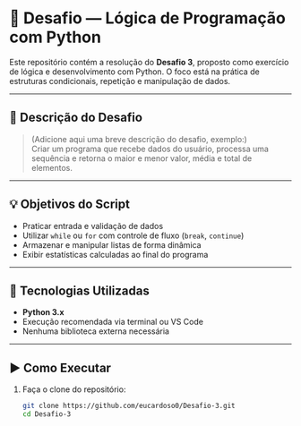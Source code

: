 # 🧠 Desafio — Lógica de Programação com Python

Este repositório contém a resolução do **Desafio 3**, proposto como exercício de lógica e desenvolvimento com Python. O foco está na prática de estruturas condicionais, repetição e manipulação de dados.

---

## 📌 Descrição do Desafio

> (Adicione aqui uma breve descrição do desafio, exemplo:)  
> Criar um programa que recebe dados do usuário, processa uma sequência e retorna o maior e menor valor, média e total de elementos.

---

## 💡 Objetivos do Script

- Praticar entrada e validação de dados
- Utilizar `while` ou `for` com controle de fluxo (`break`, `continue`)
- Armazenar e manipular listas de forma dinâmica
- Exibir estatísticas calculadas ao final do programa
  


---

## 🧰 Tecnologias Utilizadas

- **Python 3.x**
- Execução recomendada via terminal ou VS Code
- Nenhuma biblioteca externa necessária

---

## ▶️ Como Executar

1. Faça o clone do repositório:

   ```bash
   git clone https://github.com/eucardoso0/Desafio-3.git
   cd Desafio-3
